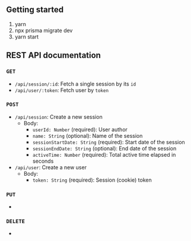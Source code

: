 ## Getting started

1. yarn
2. npx prisma migrate dev
3. yarn start


## REST API documentation

### `GET`

- `/api/session/:id`: Fetch a single session by its `id`
- `/api/user/:token`: Fetch user by `token`

### `POST`

- `/api/session`: Create a new session
  - Body:
    - `userId: Number` (required): User author
    - `name: String` (optional): Name of the session
    - `sessionStartDate: String` (required): Start date of the session
    - `sessionEndDate: String` (optional): End date of the session
    - `activeTime: Number` (required): Total active time elapsed in seconds
- `/api/user`: Create a new user
  - Body:
    - `token: String` (required): Session (cookie) token

### `PUT`

- 

### `DELETE`
  
- 
